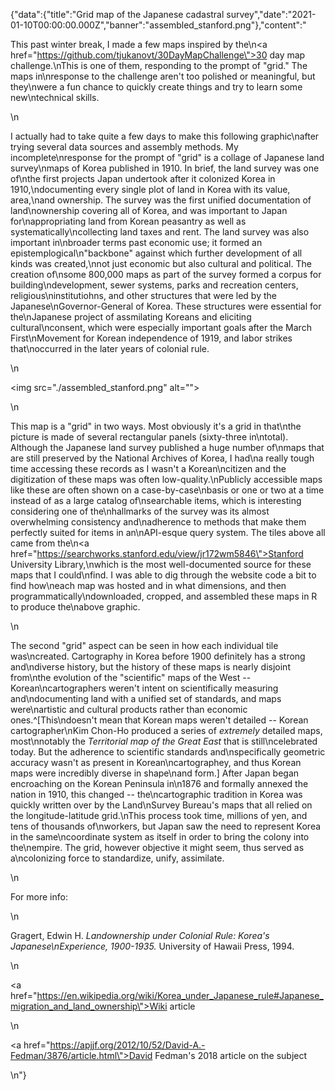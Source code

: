 {"data":{"title":"Grid map of the Japanese cadastral survey","date":"2021-01-10T00:00:00.000Z","banner":"assembled_stanford.png"},"content":"<p>This past winter break, I made a few maps inspired by the\n<a href=\"https://github.com/tjukanovt/30DayMapChallenge\">30 day map challenge</a>.\nThis is one of them, responding to the prompt of &quot;grid.&quot; The maps in\nresponse to the challenge aren&#39;t too polished or meaningful, but they\nwere a fun chance to quickly create things and try to learn some new\ntechnical skills.</p>\n<p>I actually had to take quite a few days to make this following graphic\nafter trying several data sources and assembly methods. My incomplete\nresponse for the prompt of &quot;grid&quot; is a collage of Japanese land survey\nmaps of Korea published in 1910. In brief, the land survey was one of\nthe first projects Japan undertook after it colonized Korea in 1910,\ndocumenting every single plot of land in Korea with its value, area,\nand ownership. The survey was the first unified documentation of land\nownership covering all of Korea, and was important to Japan for\nappropriating land from Korean peasantry as well as systematically\ncollecting land taxes and rent. The land survey was also important in\nbroader terms past economic use; it formed an epistemplogical\n&quot;backbone&quot; against which further development of all kinds was created,\nnot just economic but also cultural and political. The creation of\nsome 800,000 maps as part of the survey formed a corpus for building\ndevelopment, sewer systems, parks and recreation centers, religious\ninstitutiohns, and other structures that were led by the Japanese\nGovernor-General of Korea. These structures were essential for the\nJapanese project of assmilating Koreans and eliciting cultural\nconsent, which were especially important goals after the March First\nMovement for Korean independence of 1919, and labor strikes that\noccurred in the later years of colonial rule.</p>\n<p><img src=\"./assembled_stanford.png\" alt=\"\"></p>\n<p>This map is a &quot;grid&quot; in two ways. Most obviously it&#39;s a grid in that\nthe picture is made of several rectangular panels (sixty-three in\ntotal). Although the Japanese land survey published a huge number of\nmaps that are still preserved by the National Archives of Korea, I had\na really tough time accessing these records as I wasn&#39;t a Korean\ncitizen and the digitization of these maps was often low-quality.\nPublicly accessible maps like these are often shown on a case-by-case\nbasis or one or two at a time instead of as a large catalog of\nsearchable items, which is interesting considering one of the\nhallmarks of the survey was its almost overwhelming consistency and\nadherence to methods that make them perfectly suited for items in an\nAPI-esque query system. The tiles above all came from the\n<a href=\"https://searchworks.stanford.edu/view/jr172wm5846\">Stanford University Library</a>,\nwhich is the most well-documented source for these maps that I could\nfind. I was able to dig through the website code a bit to find how\neach map was hosted and in what dimensions, and then programmatically\ndownloaded, cropped, and assembled these maps in R to produce the\nabove graphic.</p>\n<p>The second &quot;grid&quot; aspect can be seen in how each individual tile was\ncreated. Cartography in Korea before 1900 definitely has a strong and\ndiverse history, but the history of these maps is nearly disjoint from\nthe evolution of the &quot;scientific&quot; maps of the West -- Korean\ncartographers weren&#39;t intent on scientifically measuring and\ndocumenting land with a unified set of standards, and maps were\nartistic and cultural products rather than economic ones.^[This\ndoesn&#39;t mean that Korean maps weren&#39;t detailed -- Korean cartographer\nKim Chon-Ho produced a series of <em>extremely</em> detailed maps, most\nnotably the <em>Territorial map of the Great East</em> that is still\ncelebrated today. But the adherence to scientific standards and\nspecifically geometric accuracy wasn&#39;t as present in Korean\ncartographey, and thus Korean maps were incredibly diverse in shape\nand form.] After Japan began encroaching on the Korean Peninsula in\n1876 and formally annexed the nation in 1910, this changed -- the\ncartographic tradition in Korea was quickly written over by the Land\nSurvey Bureau&#39;s maps that all relied on the longitude-latitude grid.\nThis process took time, millions of yen, and tens of thousands of\nworkers, but Japan saw the need to represent Korea in the same\ncoordinate system as itself in order to bring the colony into the\nempire. The grid, however objective it might seem, thus served as a\ncolonizing force to standardize, unify, assimilate.</p>\n<p>For more info:</p>\n<p>Gragert, Edwin H. <em>Landownership under Colonial Rule: Korea&#39;s Japanese\nExperience, 1900-1935.</em> University of Hawaii Press, 1994.</p>\n<p><a href=\"https://en.wikipedia.org/wiki/Korea_under_Japanese_rule#Japanese_migration_and_land_ownership\">Wiki article</a></p>\n<p><a href=\"https://apjjf.org/2012/10/52/David-A.-Fedman/3876/article.html\">David Fedman&#39;s 2018 article on the subject</a></p>\n"}
